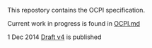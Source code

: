 This repostory contains the OCPI specification. 

Current work in progress is found in [OCPI.md](OCPI.md)

1 Dec 2014 [Draft v4](releases/OCPI-Draftv4.pdf) is published

